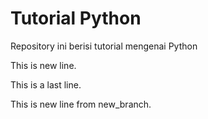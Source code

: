 # Tutorial Python

Repository ini berisi tutorial mengenai Python

This is new line.

This is a last line.

This is new line from new_branch.
